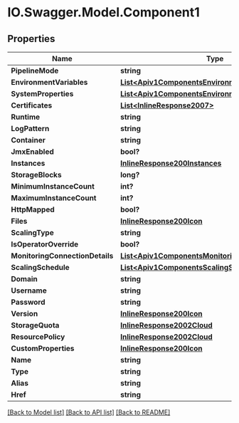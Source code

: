 # IO.Swagger.Model.Component1
## Properties

Name | Type | Description | Notes
------------ | ------------- | ------------- | -------------
**PipelineMode** | **string** |  | [optional] 
**EnvironmentVariables** | [**List&lt;Apiv1ComponentsEnvironmentVariables&gt;**](Apiv1ComponentsEnvironmentVariables.md) |  | [optional] 
**SystemProperties** | [**List&lt;Apiv1ComponentsEnvironmentVariables&gt;**](Apiv1ComponentsEnvironmentVariables.md) |  | [optional] 
**Certificates** | [**List&lt;InlineResponse2007&gt;**](InlineResponse2007.md) |  | [optional] 
**Runtime** | **string** |  | [optional] 
**LogPattern** | **string** |  | [optional] 
**Container** | **string** |  | [optional] 
**JmxEnabled** | **bool?** |  | [optional] 
**Instances** | [**InlineResponse200Instances**](InlineResponse200Instances.md) |  | [optional] 
**StorageBlocks** | **long?** |  | [optional] 
**MinimumInstanceCount** | **int?** |  | [optional] 
**MaximumInstanceCount** | **int?** |  | [optional] 
**HttpMapped** | **bool?** |  | [optional] 
**Files** | [**InlineResponse200Icon**](InlineResponse200Icon.md) |  | [optional] 
**ScalingType** | **string** |  | [optional] 
**IsOperatorOverride** | **bool?** |  | [optional] 
**MonitoringConnectionDetails** | [**List&lt;Apiv1ComponentsMonitoringConnectionDetails&gt;**](Apiv1ComponentsMonitoringConnectionDetails.md) |  | [optional] 
**ScalingSchedule** | [**List&lt;Apiv1ComponentsScalingSchedule&gt;**](Apiv1ComponentsScalingSchedule.md) |  | [optional] 
**Domain** | **string** |  | [optional] 
**Username** | **string** |  | [optional] 
**Password** | **string** |  | [optional] 
**Version** | [**InlineResponse200Icon**](InlineResponse200Icon.md) |  | [optional] 
**StorageQuota** | [**InlineResponse2002Cloud**](InlineResponse2002Cloud.md) |  | [optional] 
**ResourcePolicy** | [**InlineResponse2002Cloud**](InlineResponse2002Cloud.md) |  | [optional] 
**CustomProperties** | [**InlineResponse200Icon**](InlineResponse200Icon.md) |  | [optional] 
**Name** | **string** |  | [optional] 
**Type** | **string** |  | [optional] 
**Alias** | **string** |  | [optional] 
**Href** | **string** |  | [optional] 

[[Back to Model list]](../README.md#documentation-for-models) [[Back to API list]](../README.md#documentation-for-api-endpoints) [[Back to README]](../README.md)

